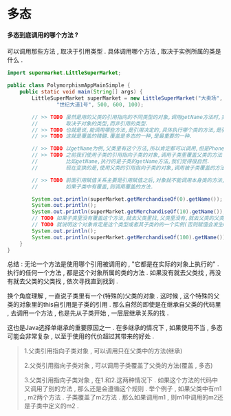 # 多态

#### 多态到底调用的哪个方法 ?

可以调用那些方法 , 取决于引用类型 . 具体调用哪个方法 , 取决于实例所属的类是什么 .

```java
import supermarket.LittleSuperMarket;

public class PolymorphismAppMainSimple {
    public static void main(String[] args) {
        LittleSuperMarket superMarket = new LittleSuperMarket("大卖场",
                "世纪大道1号", 500, 600, 100);

        // >> TODO 虽然是用的父类的引用指向的不同类型的对象,调用getName方法时,实际执行的方法
        //         取决于对象的类型,而非引用的类型.
        // >> TODO 也就是说,能调用哪些方法,是引用决定的,具体执行哪个类的方法,是引用指向的对象决定的.
        // >> TODO 这就是覆盖的精髓.覆盖是多态的一种,是最重要的一种.

        // >> TODO 以getName为例,父类里有这个方法,所以肯定都可以调用,但是Phone覆盖了父类的getName方法.
        // >> TODO 之前我们使用子类的引用指向子类的对象,调用子类里覆盖父类的方法
        //         比如getName,执行的是子类的getName方法,我们觉得很自然.
        //         现在变换的是,使用父类的引用指向子类的对象,调用被子类覆盖的方法,实际还是子类里的方法.

        // >> TODO 前面引用赋值关系主要是引用赋值之后,对象就不能调用本身类的方法,只能调用引用赋值类的方法.
        //         如果子类中有覆盖,则调用覆盖的方法.

        System.out.println(superMarket.getMerchandiseOf(0).getName());
        System.out.println();
        System.out.println(superMarket.getMerchandiseOf(10).getName());
        // TODO 如果子类里没有覆盖这个方法,就去父类里找,父类里没有,就去父类的父类找.反之只要能让一个引用指向这个对象
        // TODO 就说明这个对象肯定是这个类型或者其子类的的一个实例(否则赋值会发生ClassCastException)总归有父类兜底
        System.out.println();
        System.out.println(superMarket.getMerchandiseOf(100).getName());
    }
}
```

总结 : 无论一个方法是使用哪个引用被调用的 , "它都是在实际的对象上执行的" . 执行的任何一个方法 , 都是这个对象所属的类的方法 . 如果没有就去父类找 , 再没有就去父类的父类找 , 依次寻找直到找到 .

换个角度理解 , 一直说子类里有一个\(特殊的\)父类的对象 . 这时候 , 这个特殊的父类的对象里的this自引用是子类的引用 . 那么自然的即使是在继承自父类的代码里 , 去调用一个方法 , 也是先从子类开始 , 一层层继承关系的找 .

这也是Java选择单继承的重要原因之一 . 在多继承的情况下 , 如果使用不当 , 多态可能会非常复杂 , 以至于使用的代价超过其带来的好处 .

> 1.父类引用指向子类对象 , 可以调用只在父类中的方法\(继承\)
>
> 2.父类引用指向子类对象 , 可以调用子类覆盖了父类的方法\(覆盖 , 多态\)
>
> 3.父类引用指向子类对象 , 在1.和2.这两种情况下 . 如果这个方法的代码中又调用了别的方法 , 那么还是会遵循这个规则 . 举个例子 , 如果父类中有m1 , m2两个方法 . 子类覆盖了m2方法 . 那么如果调用m1 , 则m1中调用的m2还是子类中定义的m2 .




